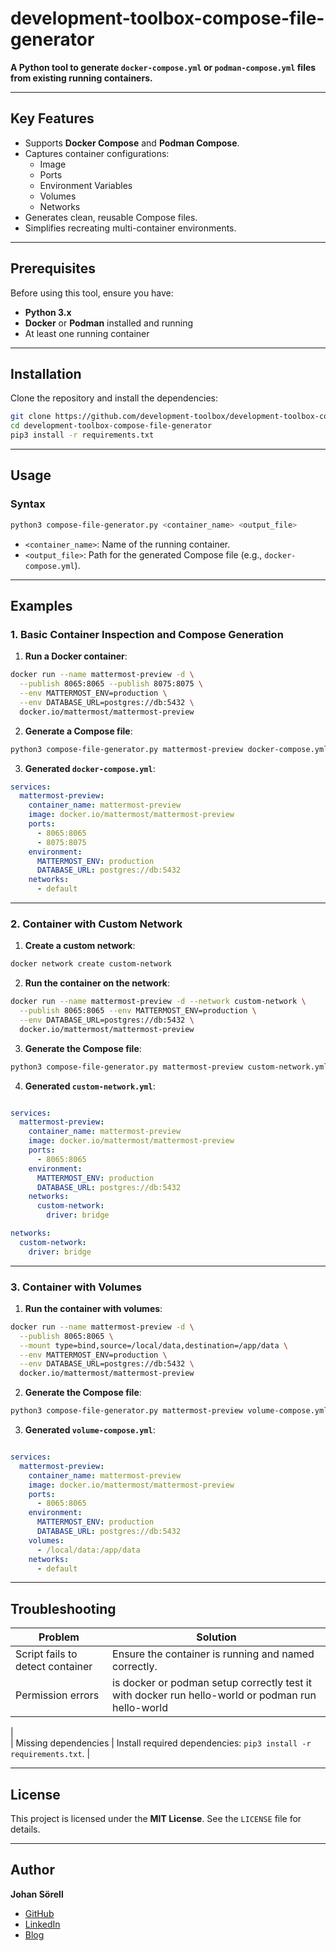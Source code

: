 # **development-toolbox-compose-file-generator**  

**A Python tool to generate `docker-compose.yml` or `podman-compose.yml` files from existing running containers.**  

---

## **Key Features**  
- Supports **Docker Compose** and **Podman Compose**.  
- Captures container configurations:  
  - Image  
  - Ports  
  - Environment Variables  
  - Volumes  
  - Networks  
- Generates clean, reusable Compose files.  
- Simplifies recreating multi-container environments.  

---

## **Prerequisites**  

Before using this tool, ensure you have:  
- **Python 3.x**  
- **Docker** or **Podman** installed and running  
- At least one running container  

---

## **Installation**  

Clone the repository and install the dependencies:  

```bash
git clone https://github.com/development-toolbox/development-toolbox-compose-file-generator
cd development-toolbox-compose-file-generator
pip3 install -r requirements.txt
```

---

## **Usage**  

### **Syntax**  

```bash
python3 compose-file-generator.py <container_name> <output_file>
```

- `<container_name>`: Name of the running container.  
- `<output_file>`: Path for the generated Compose file (e.g., `docker-compose.yml`).  

---

## **Examples**  

### **1. Basic Container Inspection and Compose Generation**  

1. **Run a Docker container**:  

```bash
docker run --name mattermost-preview -d \
  --publish 8065:8065 --publish 8075:8075 \
  --env MATTERMOST_ENV=production \
  --env DATABASE_URL=postgres://db:5432 \
  docker.io/mattermost/mattermost-preview
```

2. **Generate a Compose file**:  

```bash
python3 compose-file-generator.py mattermost-preview docker-compose.yml
```

3. **Generated `docker-compose.yml`**:  

```yaml
services:
  mattermost-preview:
    container_name: mattermost-preview
    image: docker.io/mattermost/mattermost-preview
    ports:
      - 8065:8065
      - 8075:8075
    environment:
      MATTERMOST_ENV: production
      DATABASE_URL: postgres://db:5432
    networks:
      - default
```

---

### **2. Container with Custom Network**  

1. **Create a custom network**:  

```bash
docker network create custom-network
```

2. **Run the container on the network**:  

```bash
docker run --name mattermost-preview -d --network custom-network \
  --publish 8065:8065 --env MATTERMOST_ENV=production \
  --env DATABASE_URL=postgres://db:5432 \
  docker.io/mattermost/mattermost-preview
```

3. **Generate the Compose file**:  

```bash
python3 compose-file-generator.py mattermost-preview custom-network.yml
```

4. **Generated `custom-network.yml`**:  

```yaml

services:
  mattermost-preview:
    container_name: mattermost-preview
    image: docker.io/mattermost/mattermost-preview
    ports:
      - 8065:8065
    environment:
      MATTERMOST_ENV: production
      DATABASE_URL: postgres://db:5432
    networks:
      custom-network:
        driver: bridge

networks:
  custom-network:
    driver: bridge
```

---

### **3. Container with Volumes**  

1. **Run the container with volumes**:  

```bash
docker run --name mattermost-preview -d \
  --publish 8065:8065 \
  --mount type=bind,source=/local/data,destination=/app/data \
  --env MATTERMOST_ENV=production \
  --env DATABASE_URL=postgres://db:5432 \
  docker.io/mattermost/mattermost-preview
```

2. **Generate the Compose file**:  

```bash
python3 compose-file-generator.py mattermost-preview volume-compose.yml
```

3. **Generated `volume-compose.yml`**:  

```yaml

services:
  mattermost-preview:
    container_name: mattermost-preview
    image: docker.io/mattermost/mattermost-preview
    ports:
      - 8065:8065
    environment:
      MATTERMOST_ENV: production
      DATABASE_URL: postgres://db:5432
    volumes:
      - /local/data:/app/data
    networks:
      - default
```

---

## **Troubleshooting**  

| **Problem**                         | **Solution**                                    |  
|-------------------------------------|------------------------------------------------|  
| Script fails to detect container    | Ensure the container is running and named correctly. |  
| Permission errors                   | is docker or podman setup correctly test it with docker run hello-world or podman run hello-world
 |  
| Missing dependencies                | Install required dependencies: `pip3 install -r requirements.txt`. |  

---

## **License**  

This project is licensed under the **MIT License**. See the `LICENSE` file for details.

---

## **Author**  
**Johan Sörell**  
- [GitHub](https://github.com/J-SirL/)  
- [LinkedIn](https://se.linkedin.com/in/johansorell)  
- [Blog](http://automationblueprint.site)  
